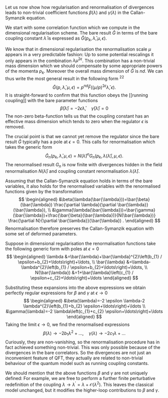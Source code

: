 Let us now show how regularisation and renormalisation of divergences leads to non-trivial coefficient functions $\beta(\lambda)$ and $\gamma(\lambda)$ in the Callan-Symanzik equation.

We start with some correlation function which we compute in the dimensional regularisation scheme. The bare result $\bar{G}$ in terms of the bare coupling constant $\bar{\lambda}$ is expressed as $\bar{G}\left(p_{k}, \bar{\lambda}, \mu, \epsilon\right)$.

We know that in dimensional regularisation the renormalisation scale $\mu$ appears in a very predictable fashion: Up to some potential rescalings it only appears in the combination $\lambda \mu^{2 \epsilon}$. This combination has a non-trivial mass dimension which we should compensate by some appropriate powers of the momenta $p_{k}$. Moreover the overall mass dimension of $\bar{G}$ is $n d$. We can thus write the most general result in the following form ${ }^{22}$
$$
\bar{G}(p, \bar{\lambda}, \mu, \epsilon)=p^{n d} \bar{F}\left((\mu / p)^{2 \epsilon} \bar{\lambda}, \epsilon\right) .
$$
It is straight-forward to confirm that this function obeys the [[running coupling]] with the bare parameter functions
$$
\bar{\beta}(\bar{\lambda})=-2 \epsilon \bar{\lambda}, \quad \bar{\gamma}(\bar{\lambda})=0
$$
The non-zero beta-function tells us that the coupling constant has an effective mass dimension which tends to zero when the regulator $\epsilon$ is removed.

The crucial point is that we cannot yet remove the regulator since the bare result $\bar{G}$ typically has a pole at $\epsilon=0$. This calls for renormalisation which takes the generic form
$$
\bar{G}_{n}\left(p_{k}, \bar{\lambda}, \mu, \epsilon\right)=N(\bar{\lambda})^{n} G_{n}\left(p_{k}, \lambda(\bar{\lambda}), \mu, \epsilon\right) .
$$
The renormalised result $G_{n}$ is now finite with divergences hidden in the field renormalisation $N(\bar{\lambda})$ and coupling constant renormalisation $\lambda(\bar{\lambda})$.

Assuming that the Callan-Symanzik equation holds in terms of the bare variables, it also holds for the renormalised variables with the renormalised functions given by the transformation
$$
\begin{aligned}
&\beta(\lambda(\bar{\lambda}))=\bar{\beta}(\bar{\lambda}) \frac{\partial \lambda}{\partial \bar{\lambda}}(\bar{\lambda}), \\
&\gamma(\lambda(\bar{\lambda}))=\bar{\gamma}(\bar{\lambda})+\frac{\bar{\beta}(\bar{\lambda})}{N(\bar{\lambda})} \frac{\partial N}{\partial \bar{\lambda}}(\bar{\lambda}) .
\end{aligned}
$$
Renormalisation therefore preserves the Callan-Symanzik equation with some set of deformed parameters.

Suppose in dimensional regularisation the renormalisation functions take the following generic form with poles at $\epsilon=0$
$$
\begin{aligned}
\lambda &=\bar{\lambda}+\bar{\lambda}^{2}\left(b_{1} / \epsilon+b_{2}+\ldots\right)+\ldots, \\
\bar{\lambda} &=\lambda-\lambda^{2}\left(b_{1} / \epsilon+b_{2}+\ldots\right)+\ldots, \\
N(\bar{\lambda}) &=1+\bar{\lambda}\left(c_{1} / \epsilon+c_{2}+\ldots\right)+\ldots
\end{aligned}
$$

Substituting these expansions into the above expressions we obtain perfectly regular expressions for $\beta$ and $\gamma$ at $\epsilon \rightarrow 0$
$$
\begin{aligned}
&\beta(\lambda)=-2 \epsilon \lambda-2 \lambda^{2}\left(b_{1}+b_{2} \epsilon+\ldots\right)+\ldots \\
&\gamma(\lambda)=-2 \lambda\left(c_{1}+c_{2} \epsilon+\ldots\right)+\ldots
\end{aligned}
$$
Taking the limit $\epsilon \rightarrow 0$, we find the renormalised expressions
$$
\beta(\lambda) \rightarrow-2 b_{1} \lambda^{2}+\ldots, \quad \gamma(\lambda) \rightarrow-2 c_{1} \lambda+\ldots
$$
Curiously, they are non-vanishing, so the renormalisation procedure has in fact achieved something non-trivial. This was only possible because of the divergences in the bare correlators. So the divergences are not just an inconvenient feature of QFT, they actually are related to non-trivial behaviour of the quantum model such as running coupling constants.

We should mention that the above functions $\beta$ and $\gamma$ are not uniquely defined: For example, we are free to perform a further finite perturbative redefinition of the coupling $\lambda \rightarrow \lambda^{\prime}=\lambda+\mathcal{O}\left(\lambda^{2}\right)$. This leaves the classical model unchanged, but it modifies the higher-loop contributions to $\beta$ and $\gamma$.